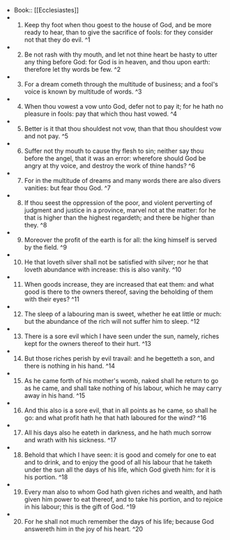 - Book:: [[Ecclesiastes]]
- 1. Keep thy foot when thou goest to the house of God, and be more ready to hear, than to give the sacrifice of fools: for they consider not that they do evil. ^1
- 2. Be not rash with thy mouth, and let not thine heart be hasty to utter any thing before God: for God is in heaven, and thou upon earth: therefore let thy words be few. ^2
- 3. For a dream cometh through the multitude of business; and a fool's voice is known by multitude of words. ^3
- 4. When thou vowest a vow unto God, defer not to pay it; for he hath no pleasure in fools: pay that which thou hast vowed. ^4
- 5. Better is it that thou shouldest not vow, than that thou shouldest vow and not pay. ^5
- 6. Suffer not thy mouth to cause thy flesh to sin; neither say thou before the angel, that it was an error: wherefore should God be angry at thy voice, and destroy the work of thine hands? ^6
- 7. For in the multitude of dreams and many words there are also divers vanities: but fear thou God. ^7
- 8. If thou seest the oppression of the poor, and violent perverting of judgment and justice in a province, marvel not at the matter: for he that is higher than the highest regardeth; and there be higher than they. ^8
- 9. Moreover the profit of the earth is for all: the king himself is served by the field. ^9
- 10. He that loveth silver shall not be satisfied with silver; nor he that loveth abundance with increase: this is also vanity. ^10
- 11. When goods increase, they are increased that eat them: and what good is there to the owners thereof, saving the beholding of them with their eyes? ^11
- 12. The sleep of a labouring man is sweet, whether he eat little or much: but the abundance of the rich will not suffer him to sleep. ^12
- 13. There is a sore evil which I have seen under the sun, namely, riches kept for the owners thereof to their hurt. ^13
- 14. But those riches perish by evil travail: and he begetteth a son, and there is nothing in his hand. ^14
- 15. As he came forth of his mother's womb, naked shall he return to go as he came, and shall take nothing of his labour, which he may carry away in his hand. ^15
- 16. And this also is a sore evil, that in all points as he came, so shall he go: and what profit hath he that hath laboured for the wind? ^16
- 17. All his days also he eateth in darkness, and he hath much sorrow and wrath with his sickness. ^17
- 18. Behold that which I have seen: it is good and comely for one to eat and to drink, and to enjoy the good of all his labour that he taketh under the sun all the days of his life, which God giveth him: for it is his portion. ^18
- 19. Every man also to whom God hath given riches and wealth, and hath given him power to eat thereof, and to take his portion, and to rejoice in his labour; this is the gift of God. ^19
- 20. For he shall not much remember the days of his life; because God answereth him in the joy of his heart. ^20
